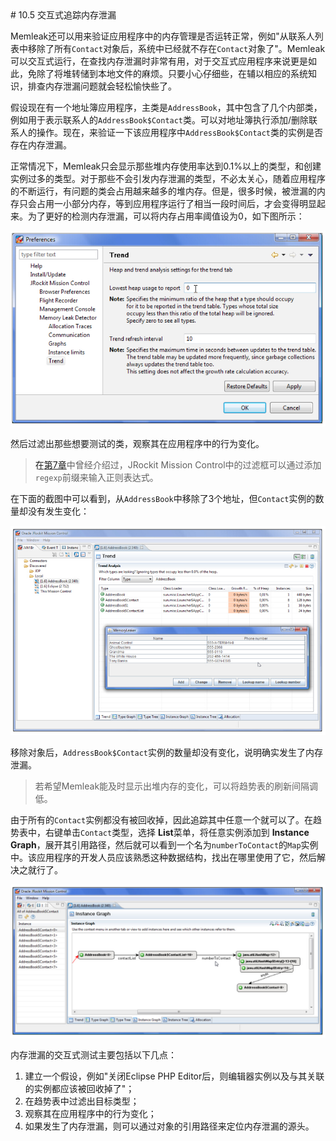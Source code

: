 <a name="10.5" />
# 10.5 交互式追踪内存泄漏

Memleak还可以用来验证应用程序中的内存管理是否运转正常，例如"从联系人列表中移除了所有`Contact`对象后，系统中已经就不存在`Contact`对象了"。Memleak可以交互式运行，在查找内存泄漏时非常有用，对于交互式应用程序来说更是如此，免除了将堆转储到本地文件的麻烦。只要小心仔细些，在辅以相应的系统知识，排查内存泄漏问题就会轻松愉快些了。

假设现在有一个地址簿应用程序，主类是`AddressBook`，其中包含了几个内部类，例如用于表示联系人的`AddressBook$Contact`类。可以对地址簿执行添加/删除联系人的操作。现在，来验证一下该应用程序中`AddressBook$Contact`类的实例是否存在内存泄漏。

正常情况下，Memleak只会显示那些堆内存使用率达到0.1%以上的类型，和创建实例过多的类型。对于那些不会引发内存泄漏的类型，不必太关心，随着应用程序的不断运行，有问题的类会占用越来越多的堆内存。但是，很多时候，被泄漏的内存只会占用一小部分内存，等到应用程序运行了相当一段时间后，才会变得明显起来。为了更好的检测内存泄漏，可以将内存占用率阈值设为0，如下图所示：

![Figure 10-15][1]

然后过滤出那些想要测试的类，观察其在应用程序中的行为变化。

>在[第7章][2]中曾经介绍过，JRockit Mission Control中的过滤框可以通过添加`regexp`前缀来输入正则表达式。

在下面的截图中可以看到，从`AddressBook`中移除了3个地址，但`Contact`实例的数量却没有发生变化：

![Figure 10-16][3]

移除对象后，`AddressBook$Contact`实例的数量却没有变化，说明确实发生了内存泄漏。

>若希望Memleak能及时显示出堆内存的变化，可以将趋势表的刷新间隔调低。

由于所有的`Contact`实例都没有被回收掉，因此追踪其中任意一个就可以了。在趋势表中，右键单击`Contact`类型，选择 **List**菜单，将任意实例添加到 **Instance Graph**，展开其引用路径，然后就可以看到一个名为`numberToContact`的`Map`实例中。该应用程序的开发人员应该熟悉这种数据结构，找出在哪里使用了它，然后解决之就行了。

![Figure 10-17][4]

内存泄漏的交互式测试主要包括以下几点：

1. 建立一个假设，例如"关闭Eclipse PHP Editor后，则编辑器实例以及与其关联的实例都应该被回收掉了"；
2. 在趋势表中过滤出目标类型；
3. 观察其在应用程序中的行为变化；
4. 如果发生了内存泄漏，则可以通过对象的引用路径来定位内存泄漏的源头。







[1]:    ../images/10-15.jpg
[2]:    ../chap7/7.md#7
[3]:    ../images/10-16.jpg
[4]:    ../images/10-17.jpg